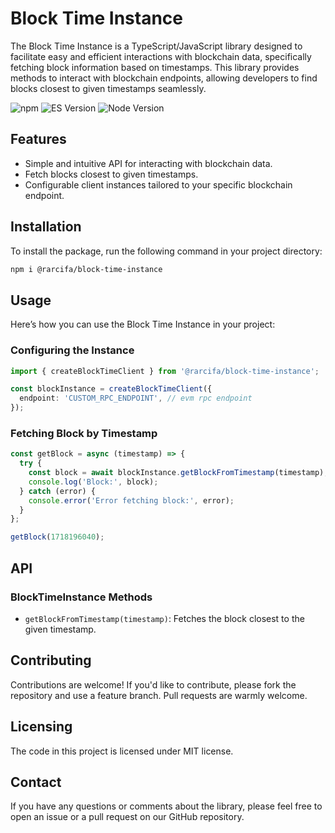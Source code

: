 # Block Time Instance

The Block Time Instance is a TypeScript/JavaScript library designed to facilitate easy and efficient interactions with blockchain data, specifically fetching block information based on timestamps. This library provides methods to interact with blockchain endpoints, allowing developers to find blocks closest to given timestamps seamlessly.

![npm](https://img.shields.io/npm/v/@rarcifa/block-time-instance)
![ES Version](https://img.shields.io/badge/ES6-yellow)
![Node Version](https://img.shields.io/badge/node-20.x-green)

## Features

- Simple and intuitive API for interacting with blockchain data.
- Fetch blocks closest to given timestamps.
- Configurable client instances tailored to your specific blockchain endpoint.

## Installation

To install the package, run the following command in your project directory:

```bash
npm i @rarcifa/block-time-instance
```

## Usage

Here’s how you can use the Block Time Instance in your project:

### Configuring the Instance

```ts
import { createBlockTimeClient } from '@rarcifa/block-time-instance';

const blockInstance = createBlockTimeClient({
  endpoint: 'CUSTOM_RPC_ENDPOINT', // evm rpc endpoint
});
```

### Fetching Block by Timestamp

```ts
const getBlock = async (timestamp) => {
  try {
    const block = await blockInstance.getBlockFromTimestamp(timestamp);
    console.log('Block:', block);
  } catch (error) {
    console.error('Error fetching block:', error);
  }
};

getBlock(1718196040);
```

## API

### BlockTimeInstance Methods

- `getBlockFromTimestamp(timestamp)`: Fetches the block closest to the given timestamp.

## Contributing

Contributions are welcome! If you'd like to contribute, please fork the repository and use a feature branch. Pull requests are warmly welcome.

## Licensing

The code in this project is licensed under MIT license.

## Contact

If you have any questions or comments about the library, please feel free to open an issue or a pull request on our GitHub repository.
